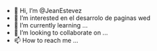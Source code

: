 - 👋 Hi, I’m @JeanEstevez
- 👀 I’m interested en el desarrolo de paginas wed
- 🌱 I’m currently learning ...
- 💞️ I’m looking to collaborate on ...
- 📫 How to reach me ...

<!---
JeanEstevez/JeanEstevez is a ✨ special ✨ repository because its `README.md` (this file) appears on your GitHub profile.
You can click the Preview link to take a look at your changes.
--->
